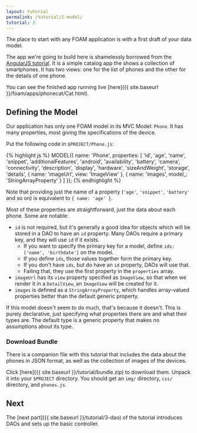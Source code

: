 ```yaml
---
layout: tutorial
permalink: /tutorial/2-model/
tutorial: 2
---
```


The place to start with any FOAM application is with a first draft of your data model.

The app we're going to build here is shamelessly borrowed from the [AngularJS tutorial](https://docs.angularjs.org/tutorial). It is a simple catalog app the shows a collection of smartphones. It has two views: one for the list of phones and the other for the details of one phone.

You can see the finished app running live [here]({{ site.baseurl }}/foam/apps/phonecat/Cat.html).

## Defining the Model

Our application has only one FOAM model in its MVC Model: `Phone`. It has many properties, most giving the specifications of the device.

Put the following code in `$PROJECT/Phone.js`:

{% highlight js %}
MODEL({
  name: 'Phone',
  properties: [
    'id', 'age', 'name', 'snippet', 'additionalFeatures', 'android',
    'availability', 'battery', 'camera', 'connectivity', 'description',
    'display', 'hardware', 'sizeAndWeight', 'storage', 'details',
    { name: 'imageUrl', view: 'ImageView' },
    { name: 'images', model_: 'StringArrayProperty' }
  ]
});
{% endhighlight %}

Note that providing just the name of a property (`'age'`, `'snippet'`, `'battery'` and so on) is equivalent to `{ name: 'age' }`.

Most of these properties are straightforward, just the data about each phone. Some are notable:

- `id` is not required, but it's generally a good idea for objects which will be stored in a DAO to have an `id` property. Many DAOs require a primary key, and they will use `id` if it exists.
    - If you want to specify the primary key for a model, define `ids: ['name', 'birthdate']` on the model.
    - If you define `ids`, those values together form the primary key.
    - If you don't have `ids`, but do have an `id` property, DAOs will use that.
    - Failing that, they use the first property in the `properties` array.
- `imageUrl` has its `view` property specified as `ImageView`, so that when we render it in a `DetailView`, an `ImageView` will be created for it.
- `images` is defined as a `StringArrayProperty`, which handles array-valued properties better than the default generic property.

If this model doesn't seem to do much, that's because it doesn't. This is purely declarative, just specifying what properties there are and what their types are. The default type is a generic property that makes no assumptions about its type.

### Download Bundle

There is a companion file with this tutorial that includes the data about the phones in JSON format, as well as the collection of images of the devices.

Click [here]({{ site.baseurl }}/tutorial/bundle.zip) to download them. Unpack it into your `$PROJECT` directory. You should get an `img/` directory, `css/` directory, and `phones.js`.

## Next

The [next part]({{ site.baseurl }}/tutorial/3-dao) of the tutorial introduces DAOs and sets up the basic controller.

